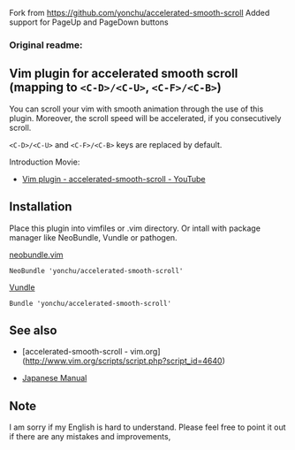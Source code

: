 Fork from https://github.com/yonchu/accelerated-smooth-scroll
Added support for PageUp and PageDown buttons 

### Original readme:

Vim plugin for accelerated smooth scroll (mapping to `<C-D>/<C-U>`, `<C-F>/<C-B>`)
--------------------------------------------------------------------------------------

You can scroll your vim with smooth animation through the use of this plugin.
Moreover, the scroll speed will be accelerated, if you consecutively scroll.

`<C-D>/<C-U>` and `<C-F>/<C-B>` keys are replaced by default.

Introduction Movie:

 - [Vim plugin - accelerated-smooth-scroll - YouTube](http://www.youtube.com/watch?v=mGMgAiS8Xtg)


## Installation

Place this plugin into vimfiles or .vim directory.
Or intall with package manager like NeoBundle, Vundle or pathogen.

[neobundle.vim](https://github.com/Shougo/neobundle.vim)

```vim
NeoBundle 'yonchu/accelerated-smooth-scroll'
```

[Vundle](https://github.com/gmarik/vundle)

```vim
Bundle 'yonchu/accelerated-smooth-scroll'
```

## See also

- [accelerated-smooth-scroll - vim.org] (http://www.vim.org/scripts/script.php?script_id=4640)

- [Japanese Manual](http://yonchu.hatenablog.com/entry/2013/05/16/204727)

## Note

I am sorry if my English is hard to understand.
Please feel free to point it out if there are any mistakes and improvements,
